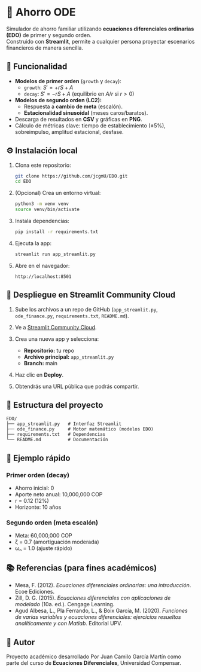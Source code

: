 # 💸 Ahorro ODE

Simulador de ahorro familiar utilizando **ecuaciones diferenciales ordinarias (EDO)** de primer y segundo orden.  
Construido con **Streamlit**, permite a cualquier persona proyectar escenarios financieros de manera sencilla.

## 📌 Funcionalidad

- **Modelos de primer orden** (`growth` y `decay`):
  - `growth`: $S' = +rS + A$
  - `decay`: $S' = -rS + A$ (equilibrio en $A/r$ si $r>0$)
- **Modelos de segundo orden (LC2):**
  - Respuesta a **cambio de meta** (escalón).
  - **Estacionalidad sinusoidal** (meses caros/baratos).
- Descarga de resultados en **CSV** y gráficas en **PNG**.
- Cálculo de métricas clave: tiempo de establecimiento (±5%), sobreimpulso, amplitud estacional, desfase.

## ⚙️ Instalación local

1. Clona este repositorio:
   ```bash
   git clone https://github.com/jcgmU/EDO.git
   cd EDO
   ```
2. (Opcional) Crea un entorno virtual:

   ```bash
   python3 -m venv venv
   source venv/bin/activate
   ```

3. Instala dependencias:

   ```bash
   pip install -r requirements.txt
   ```

4. Ejecuta la app:

   ```bash
   streamlit run app_streamlit.py
   ```

5. Abre en el navegador:

   ```
   http://localhost:8501
   ```

## 🚀 Despliegue en Streamlit Community Cloud

1. Sube los archivos a un repo de GitHub (`app_streamlit.py`, `ode_finance.py`, `requirements.txt`, `README.md`).
2. Ve a [Streamlit Community Cloud](https://share.streamlit.io).
3. Crea una nueva app y selecciona:

   - **Repositorio:** tu repo
   - **Archivo principal:** `app_streamlit.py`
   - **Branch:** main

4. Haz clic en **Deploy**.
5. Obtendrás una URL pública que podrás compartir.

## 📂 Estructura del proyecto

```
EDO/
├── app_streamlit.py   # Interfaz Streamlit
├── ode_finance.py     # Motor matemático (modelos EDO)
├── requirements.txt   # Dependencias
└── README.md          # Documentación
```

## 📖 Ejemplo rápido

### Primer orden (decay)

- Ahorro inicial: 0
- Aporte neto anual: 10,000,000 COP
- r = 0.12 (12%)
- Horizonte: 10 años

### Segundo orden (meta escalón)

- Meta: 60,000,000 COP
- ζ = 0.7 (amortiguación moderada)
- ωₙ = 1.0 (ajuste rápido)

## 📚 Referencias (para fines académicos)

- Mesa, F. (2012). _Ecuaciones diferenciales ordinarias: una introducción_. Ecoe Ediciones.
- Zill, D. G. (2015). _Ecuaciones diferenciales con aplicaciones de modelado_ (10a. ed.). Cengage Learning.
- Agud Albesa, L., Pla Ferrando, L., & Boix García, M. (2020). _Funciones de varias variables y ecuaciones diferenciales: ejercicios resueltos analíticamente y con Matlab_. Editorial UPV.

## 👤 Autor

Proyecto académico desarrollado Por Juan Camilo García Martín como parte del curso de **Ecuaciones Diferenciales**, Universidad Compensar.
